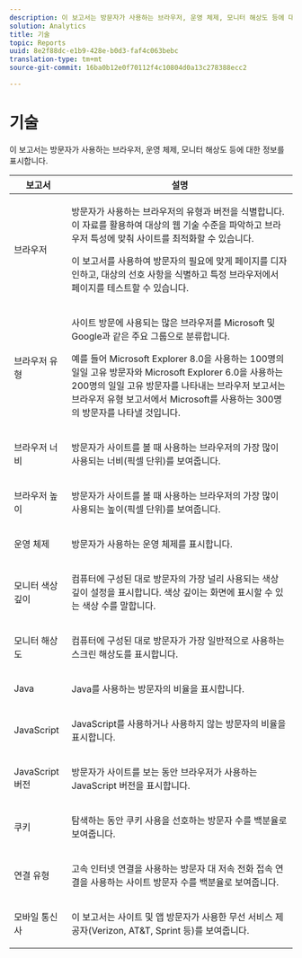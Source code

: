```yaml
---
description: 이 보고서는 방문자가 사용하는 브라우저, 운영 체제, 모니터 해상도 등에 대한 정보를 표시합니다.
solution: Analytics
title: 기술
topic: Reports
uuid: 8e2f88dc-e1b9-428e-b0d3-faf4c063bebc
translation-type: tm+mt
source-git-commit: 16ba0b12e0f70112f4c10804d0a13c278388ecc2

---
```



# 기술

이 보고서는 방문자가 사용하는 브라우저, 운영 체제, 모니터 해상도 등에 대한 정보를 표시합니다.

<table id="table_6B55FDDC4C484766BC3817E06551E753"> 
 <thead> 
  <tr> 
   <th colname="col1" class="entry"> 보고서 </th> 
   <th colname="col2" class="entry"> 설명 </th> 
  </tr> 
 </thead>
 <tbody> 
  <tr> 
   <td colname="col1"> 브라우저 </td> 
   <td colname="col2"> <p> 방문자가 사용하는 브라우저의 유형과 버전을 식별합니다. 이 자료를 활용하여 대상의 웹 기술 수준을 파악하고 브라우저 특성에 맞춰 사이트를 최적화할 수 있습니다.  </p> <p>이 보고서를 사용하여 방문자의 필요에 맞게 페이지를 디자인하고, 대상의 선호 사항을 식별하고 특정 브라우저에서 페이지를 테스트할 수 있습니다. </p> </td> 
  </tr> 
  <tr> 
   <td colname="col1"> 브라우저 유형 </td> 
   <td colname="col2"> <p> 사이트 방문에 사용되는 많은 브라우저를 Microsoft 및 Google과 같은 주요 그룹으로 분류합니다. </p> <p>예를 들어 Microsoft Explorer 8.0을 사용하는 100명의 일일 고유 방문자와 Microsoft Explorer 6.0을 사용하는 200명의 일일 고유 방문자를 나타내는 <span class="wintitle">브라우저 보고서</span>는 <span class="wintitle">브라우저 유형 보고서</span>에서 Microsoft를 사용하는 300명의 방문자를 나타낼 것입니다. </p> </td> 
  </tr> 
  <tr> 
   <td colname="col1"> 브라우저 너비 </td> 
   <td colname="col2"> <p> 방문자가 사이트를 볼 때 사용하는 브라우저의 가장 많이 사용되는 너비(픽셀 단위)를 보여줍니다. </p> </td> 
  </tr> 
  <tr> 
   <td colname="col1"> 브라우저 높이 </td> 
   <td colname="col2"> <p> 방문자가 사이트를 볼 때 사용하는 브라우저의 가장 많이 사용되는 높이(픽셀 단위)를 보여줍니다. </p> </td> 
  </tr> 
  <tr> 
   <td colname="col1"> 운영 체제 </td> 
   <td colname="col2"> <p> 방문자가 사용하는 운영 체제를 표시합니다. </p> </td> 
  </tr> 
  <tr> 
   <td colname="col1"> 모니터 색상 깊이 </td> 
   <td colname="col2"> <p> 컴퓨터에 구성된 대로 방문자의 가장 널리 사용되는 색상 깊이 설정을 표시합니다. 색상 깊이는 화면에 표시할 수 있는 색상 수를 말합니다. </p> </td> 
  </tr> 
  <tr> 
   <td colname="col1"> 모니터 해상도 </td> 
   <td colname="col2"> <p> 컴퓨터에 구성된 대로 방문자가 가장 일반적으로 사용하는 스크린 해상도를 표시합니다. </p> </td> 
  </tr> 
  <tr> 
   <td colname="col1"> Java </td> 
   <td colname="col2"> <p> Java를 사용하는 방문자의 비율을 표시합니다. </p> </td> 
  </tr> 
  <tr> 
   <td colname="col1"> JavaScript </td> 
   <td colname="col2"> <p> JavaScript를 사용하거나 사용하지 않는 방문자의 비율을 표시합니다. </p> </td> 
  </tr> 
  <tr> 
   <td colname="col1"> JavaScript 버전 </td> 
   <td colname="col2"> <p> 방문자가 사이트를 보는 동안 브라우저가 사용하는 JavaScript 버전을 표시합니다. </p> </td> 
  </tr> 
  <tr> 
   <td colname="col1"> 쿠키 </td> 
   <td colname="col2"> <p> 탐색하는 동안 쿠키 사용을 선호하는 방문자 수를 백분율로 보여줍니다. </p> </td> 
  </tr> 
  <tr> 
   <td colname="col1"> 연결 유형 </td> 
   <td colname="col2"> <p> 고속 인터넷 연결을 사용하는 방문자 대 저속 전화 접속 연결을 사용하는 사이트 방문자 수를 백분율로 보여줍니다. </p> </td> 
  </tr> 
  <tr> 
   <td colname="col1"> 모바일 통신사 </td> 
   <td colname="col2"> <p> 이 보고서는 사이트 및 앱 방문자가 사용한 무선 서비스 제공자(Verizon, AT&amp;T, Sprint 등)를 보여줍니다.  </p> </td> 
  </tr> 
 </tbody> 
</table>

